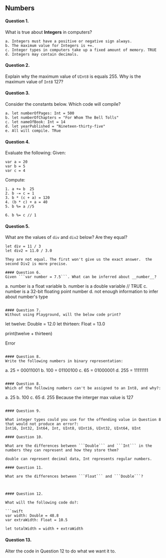 ## Numbers

#### Question 1.
What is true about __Integers__ in computers?
```
a. Integers must have a positive or negative sign always.
b. The maximum value for Integers is +∞.
c. Integer types in computers take up a fixed amount of memory. TRUE
d. Integers may contain decimals.
```

#### Question 2.
Explain why the maximum value of ```UInt8``` is equals 255. Why is the maximum value of ```Int8``` 127?



#### Question 3.
Consider the constants below. Which code will compile?
```
a. let numberOfPages: Int = 500
b. let numberOfChapters = "For Whom The Bell Tolls"
c. let nameOfBook: Int = 14
d. let yearPublished = "Nineteen-thirty-five"
e. All will compile. TRue
```

#### Question 4.
Evaluate the following:
Given:
```
var a = 20
var b = 5
var c = 4
```
Compute:
```
1. a += b  25
2. b -= c = 1
3. b * (c + a) = 120
4. (b * c) + a = 40
5. b %= a //5 

6. b %= c // 1
```

#### Question 5.
What are the values of ```div``` and ```div2``` below? Are they equal?
```
let div = 11 / 3
let div2 = 11.0 / 3.0

They are not equal. The first won't give us the exact answer.  the second Div2 is more precise.  

#### Question 6.
Given ```var number = 7.5```. What can be inferred about __number__?
```
a. number is a float variable
b. number is a double variable // TRUE
c. number is a 32-bit floating point number
d. not enough information to infer about number's type
```

#### Question 7.
Without using Playground, will the below code print?
```
let twelve: Double = 12.0
let thirteen: Float = 13.0

print(twelve + thirteen)

Error 
```

#### Question 8.
Write the following numbers in binary representation:
```
a. 25 = 00011001
b. 100 = 01100100
c. 65 = 01000001
d. 255 = 11111111
```

#### Question 8.
Which of the following numbers can't be assigned to an Int8, and why?:
```
a. 25 
b. 100
c. 65
d. 255  Because the interger max value is 127
```

#### Question 9.

What integer types could you use for the offending value in Question 8 that would not produce an error?:
Int16, Int32, Int64, Int, UInt8, UInt16, UInt32, UInt64, UInt

#### Question 10.

What are the differences between ```Double``` and ```Int``` in the numbers they can represent and how they store them?

double can represent decimal data, Int represents regular numbers. 

#### Question 11.

What are the differences between ```Float``` and ```Double```?



#### Question 12.

What will the following code do?:

```swift
var width: Double = 48.8
var extraWidth: Float = 10.5

let totalWidth = width + extraWidth
```

#### Question 13.

Alter the code in Question 12 to do what we want it to.
